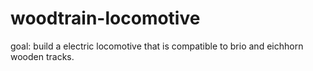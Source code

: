 # woodtrain-locomotive
goal: build a electric locomotive that is compatible to brio and eichhorn wooden tracks.
